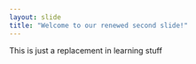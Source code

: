 ```yaml
---
layout: slide
title: "Welcome to our renewed second slide!"
---
```

This is just a replacement in learning stuff
